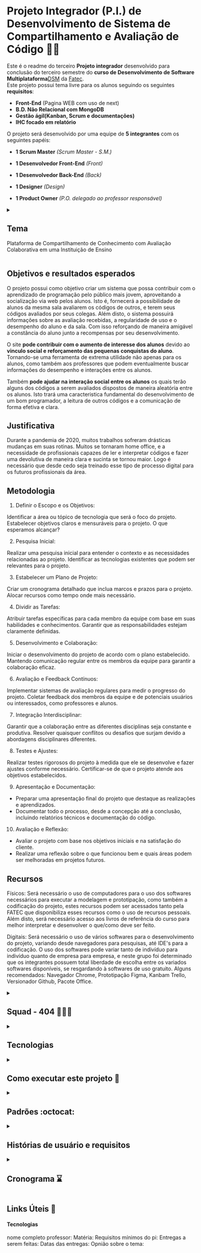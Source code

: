 # Projeto Integrador (P.I.) de Desenvolvimento de Sistema de Compartilhamento e Avaliação de Código :technologist:
Este é o readme do terceiro **Projeto integrador** desenvolvido para conclusão do terceiro semestre do **curso de Desenvolvimento de Software Multiplataforma**[DSM](https://site.fatecfranca.edu.br/cursos/dsm) da [Fatec](https://site.fatecfranca.edu.br/).  
Este projeto possui tema livre para os alunos seguindo os seguintes **requisitos**:
- **Front-End** (Pagina WEB com uso de next)
- **B.D. Não Relacional com MongoDB**
- **Gestão ágil(Kanban, Scrum e documentações)**
- **IHC focado em relatório**

O projeto será desenvolvido por uma equipe de **5 integrantes** com os seguintes papéis:
- **1 Scrum Master** *(Scrum Master - S.M.)*
- **1 Desenvolvedor Front-End** *(Front)*
- **1 Desenvolvedor Back-End** *(Back)*
- **1 Designer** *(Design)*

- **1 Product Owner** *(P.O. delegado ao professor responsável)*

<details>
<summary>

## Tema
Plataforma de Compartilhamento de Conhecimento com Avaliação Colaborativa em uma Instituição de Ensino

</summary>

O tema decidido pelo grupo foi uma plataforma de compartilhamento de conhecimento com avaliação colaborativa na área de programação, visando um serviço onde estudantes podem subir seu código para o sistema e ser avaliado por outros estudantes. Esta plataforma segue um sistema gamificado para estimular o estudo através da leitura de códigos desenvolvidos por seus colegas.
Foram definidos os seguintes aspectos do projeto pela equipe:
Seguindo a ideologia de um aprendizado colaborativo e constante, será desenvolvido um projeto para facilitar o compartilhamento e avaliação de código, para uma escola de programação com caracteristicas de gamificação. O sistema permitirá a criação de contas, publicação de códigos, acompanhamento de frequência e avaliação de códigos inter-alunos. 
</details>

## Objetivos e resultados esperados
O projeto possui como objetivo criar um sistema que possa contribuir com o aprendizado de programação pelo público mais jovem, aproveitando a socialização via web pelos alunos. Isto é, fornecerá a possibilidade de alunos da mesma sala avaliarem os códigos de outros, e terem seus códigos avaliados por seus colegas.
Além disto, o sistema possuirá informações sobre as avaliação recebidas, a regularidade de uso e o desempenho do aluno e da sala. Com isso reforçando de maneira amigável a constância do aluno junto a recompensas por seu desenvolvimento.

O site **pode contribuir com o aumento de interesse dos alunos** devido ao **vinculo social e reforçamento das pequenas conquistas do aluno**. Tornando-se uma ferramenta de extrema utilidade não apenas para os alunos, como também aos professores que podem eventualmente buscar informações do desempenho e interações entre os alunos.

Também **pode ajudar na interação social entre os alunos** os quais terão alguns dos códigos a serem avaliados dispostos de maneira aleatória entre os alunos. Isto trará uma caracteristica fundamental do desenvolvimento de um bom programador, a leitura de outros códigos e a comunicação de forma efetiva e clara. 

## Justificativa
Durante a pandemia de 2020, muitos trabalhos sofreram drásticas mudanças em suas rotinas. Muitos se tornaram home office, e a necessidade de profissionais capazes de ler e interpretar códigos e fazer uma devolutiva de maneira clara e sucinta se tornou maior. Logo é necessário que desde cedo seja treinado esse tipo de processo digital para os futuros profissionais da área.

## Metodologia
1. Definir o Escopo e os Objetivos:

Identificar a área ou tópico de tecnologia que será o foco do projeto.
Estabelecer objetivos claros e mensuráveis para o projeto. O que esperamos alcançar?

2. Pesquisa Inicial:

Realizar uma pesquisa inicial para entender o contexto e as necessidades relacionadas ao projeto.
Identificar as tecnologias existentes que podem ser relevantes para o projeto.

3. Estabelecer um Plano de Projeto:

Criar um cronograma detalhado que inclua marcos e prazos para o projeto.
Alocar recursos como tempo onde mais necessário.

4. Dividir as Tarefas:

Atribuir tarefas específicas para cada membro da equipe com base em suas habilidades e conhecimentos.
Garantir que as responsabilidades estejam claramente definidas.

5. Desenvolvimento e Colaboração:

Iniciar o desenvolvimento do projeto de acordo com o plano estabelecido.
Mantendo comunicação regular entre os membros da equipe para garantir a colaboração eficaz.

6. Avaliação e Feedback Contínuos:

Implementar sistemas de avaliação regulares para medir o progresso do projeto.
Coletar feedback dos membros da equipe e de potenciais usuários ou interessados, como professores e alunos.

7. Integração Interdisciplinar:

Garantir que a colaboração entre as diferentes disciplinas seja constante e produtiva.
Resolver quaisquer conflitos ou desafios que surjam devido a abordagens disciplinares diferentes.

8. Testes e Ajustes:

Realizar testes rigorosos do projeto à medida que ele se desenvolve e fazer ajustes conforme necessário.
Certificar-se de que o projeto atende aos objetivos estabelecidos.

9. Apresentação e Documentação:
- Preparar uma apresentação final do projeto que destaque as realizações e aprendizados.
- Documentar todo o processo, desde a concepção até a conclusão, incluindo relatórios técnicos e documentação do código.

10. Avaliação e Reflexão:
- Avaliar o projeto com base nos objetivos iniciais e na satisfação do cliente.
- Realizar uma reflexão sobre o que funcionou bem e quais áreas podem ser melhoradas em projetos futuros.


## Recursos
Físicos: Será necessário o uso de computadores para o uso dos softwares necessários para executar a modelagem e prototipação, como também a codificação do projeto, estes recursos podem ser acessados tanto pela FATEC que disponibiliza esses recursos como o uso de recursos pessoais. Além disto, será necessário acesso aos livros de referência do curso para melhor interpretar e desenvolver o que/como deve ser feito.

Digitais: Será necessário o uso de vários softwares para o desenvolvimento do projeto, variando desde navegadores para pesquisas, até IDE's para a codificação. O uso dos softwares pode variar tanto de indivíduo para indivíduo quanto de empresa para empresa, e neste grupo foi determinado que os integrantes possuem total liberdade de escolha entre os variados softwares disponíveis, se resgardando à softwares de uso gratuito.
Alguns recomendados: Navegador Chrome, Prototipação Figma, Kanbam Trello, Versionador Github, Pacote Office.

<details>
<summary>

## Squad - 404 :people_holding_hands:
</summary>

A squad foi formada pelos seguintes integrantes:

<details>
<summary><b>Henrique S.M. - Documentação + B.D.</b></summary>

  **Responsável pela documentação do projeto e gestão de uma equipe em constante desenvolvimento e melhoria, seguindo cronogramas e requisitos do projeto. Utilizando as ferramentas de gestão, Trello, Github e Pacote Office**

  Formado em engenharia civil, cursando DSM na Fatec-Franca e participando do programa de bolsas da [CompassUOL](https://compass.uol/en/home/)

  Trabalhou na construção civil como engenheiro e pseudo arquiteto por 3 anos e no desenvolvimento de jogos por 1 ano.

  Novato no aprendizado de línguas, com um inglês intermediário e japonês básico.:earth_asia:

  Entusiasta da música com aprendizados em piano e violoncelo.:musical_score:

  Quer saber mais sobre mim? Aqui estão alguns links interessantes::card_file_box:

  [GitHub :octocat:](https://github.com/HenriqueDeFraiaPaschoal "GitHub Henrique Paschoal")

  [Linkedin](https://br.linkedin.com/in/henrique-de-fraia-paschoal-113b4111a "Linkedin Henrique Paschoal")

</details>

<details>
<summary><b>Samuel Design - Identidade Visual + B.D.</b></summary>

  **Responsável pelo desenvolvimento da identidade visual atendendo às expectativas do público alvo, se atentando aos requisitos e recomendações de projeto mantendo a sincronia e comunicação entre os integrantes. Usando a ferramenta Figma**

  Cursando DSM na Fatec-Franca.

  Trabalhou como AOE estadual na escola Torquato Caleiro e como Recenseador em 2022 para o governo Federal.

  Jogador e criador de jogos de mesa no qual um deles inspirou este projeto.
  
  Quer saber mais sobre mim? Aqui estão alguns links interessantes:

  [GitHub :octocat:](https://github.com/AelMartins "GitHub Samuel Martins")

  [Linkedin](https://www.linkedin.com/in/samuel-martins-a84435251/ "Linkedin Samuel Martins")

  [Instagram](https://www.instagram.com/ael_martins "Instagram Samuel Martins")
</details>

<details>
<summary><b>Denys Dev. Back-end + B.D.</b></summary>

  **Responsável pelo desenvolvimento de um sistema que interligará a comunicação entre o Front-End e o banco de dados. Focado em um sistema de resposta rápida utilizando Node**

  Atualmente cursando o 2º Semestre de Desenvolvimento de Software Multiplataforma na Fatec de Franca. 

  Participei de um programa de bolsas oferecido pela Compass.Uol, onde tive a oportunidade de aprender e praticar algumas das tecnologias mais atuais no mercado da T.I, como React e AWS.
  
  Quer saber mais sobre mim? Aqui estão alguns links interessantes:

  [GitHub :octocat:](https://github.com/denysfmalta "GitHub Denys Malta")

  [Linkedin](https://www.linkedin.com/in/denysfmalta/ "Linkedin Denys Malta")

  [Instagram](https://www.instagram.com/denysfmalta/ "Instagram Denys Malta")
</details>

<details>
<summary><b>Victor Dev. Front-end + B.D.</b></summary>

  **Responsável pelo desenvolvimento do Front-End utilizando o framework Next. Seguindo as diretrizes desenvolvidas tanto pelo escopo quanto pela identidade visual do projeto**

  Atualmente estudo na FATEC-FRANCA, Tenho 19 anos, não atuo na área e tenho pouco experiência.
  
  Meu maior conhecimento está no FROND END, tenho cursos Online alguns curso Online de Design.
  
  Tenho conhecimento básico em Inglês e espanhol. 
  
  Quer saber mais sobre mim? Aqui estão alguns links interessantes:

  [GitHub](https://github.com/VictorFelisberto) :octocat:

  [Linkedin](https://www.linkedin.com/in/victor-hugo-felisberto-santos-37895524b/)
</details>
</details>

<details>
<summary>

## Tecnologias 
</summary>

Utilizando as seguintes tecnologias:
- :floppy_disk: Git (Versionamento local)
- :octocat: GitHub (Hospedagem do versionamento)
- :atom_symbol: Next (FrameWork) 
- :card_index_dividers: Trello (Ferramenta Digital Kanban)
- :art: Figma (Ferramenta de Design Gráfico)
- :telephone_receiver: WhatsApp (Ferramentas de comunicação)
</details>

<details>
<summary>

## Como executar este projeto :checkered_flag:
</summary>
Para executar este projeto os seguintes passos devem ser seguidos:

  ~~~
  git clone "LINK"
  ~~~

  ~~~
  cd pasta
  ~~~
</details>

<details>
<summary>

## Padrões :octocat:
</summary>
Aqui será documentado os padrões à serem seguidos para minimizar falhas de comunicação ou confusão por situações em que, a diferença de padrões/costumes entre os integrantes, possa causar inconveniências.

### Git e GitHub
Como de manhã temos bom dia, à tarde temos boa tarde e a noite temos boa noite.  
Antes de iniciar o trabalho temos **git pull**, durante o trabalho temos **git status**, **git add** e **git commit**, e no final do trabalho **git push**

Apesar de alguns comandos seguirem estruturas simplistas, o comando de commit deverá seguir o seguinte padrão:

`git commit -m "<tipo>[resumo]:descrição"`

Onde os tipos para o escopo deste projeto:
- **FIX**: Utilizado caso seja consertado/modificado código de outro ou de uma função já implementada
- **FEAT**: Ao adicionar/iniciar a introdução de um novo recurso
- **CHORE**: Commit em um mesmo recurso em progresso
- **STYLE**: Ao ajustar o código apenas visualmente sem alteração sua lógica
- **DOCS**: Ajuste ou adição de documentos que não fazem parte do programa mas detalham/explicam o projeto
- **REFACTOR**: Caso seja iniciado a refatoração de algum recurso, apenas utilizado após termino do p.i. 

Os tipos, resumo e descrição, **DEVEM** ser feitas em inglês :us:, mantendo um padrão internacional

Dito isto:
  ~~~
  git pull
  ~~~
  ~~~
  git git status
  ~~~
  ~~~
  git add .
  ~~~
  ~~~
  git commit -m "<tipo>[resumo]: descrição"
  ~~~
</details>

<details>
<summary>

## Histórias de usuário e requisitos
</summary>

### Histórias
Como um **[papel]** eu quero **[função/ação]** para que **[objetivo/benefício]**  
Dado **[condição x]**, quando **[acontecer evento]**, espero **[resultado]**

**HU 01** - Como um **estudante** eu quero poder **avaliar o código dos meus colegas** para que eu possa **aprender e ajudar junto à eles**

**HU 02** - Como **estudante** eu quero poder **saber a opnião de meus colegas sobre meu código** para que eu possa **melhorar minhas habilidades e minha noção na programação**

**HU 03** - Como **professor** eu quero poder **saber o quanto cada aluno tem se ajudado** para que eu possa **analisar a interação entre os estudantes**

**HU 04** - Como **professor** eu quero poder **saber a frequência com que os alunos estão se ajudando** para que eu possa **analisar o ânimo da turma**

</details>

<details>
<summary>

## Cronograma :hourglass:
</summary>

### Etapas Gerênciais
- [X] Definir integrantes
- [X] Criação grupo whats
- [X] Definir problema/solução
- [X] Definir cargos
- [ ] Criar repositório remoto (Será criado pelo prof. e adicionado os integrantes)

## Etapas de produção 
Semana 1 07-13/08/2023
- [ ] Produção do PITCH (3-4min)
- [ ] Alinhamento de tecnologias
- [ ] Reunião de alinhamento de produção

Semana 2 14-20/08/2023

- [ ] Proposta de Projeto Integrado (Gestão Ágil)
- [ ] Criação das tasks trello
- [ ] Verificar requisitos com professores
- [ ] [CANVAS](./canvas.pdf)

- [ ] Desenvolvimento front-end
- [ ] Desenvolvimento back-end
- [ ] Desenvolvimento B.D.

Semana 3 21-27/08/2023
- [ ] PITCHs finais (3-4min)(um com código, um com funcionalidades)
- [ ] Hospedagem no github
- [ ] Portifólio no behance
- [ ] Vídeo no Youtube

Semana 4 28/08-03/09/2023
- [ ] PITCHs finais (3-4min)(um com código, um com funcionalidades)
- [ ] Hospedagem no github
- [ ] Portifólio no behance
- [ ] Vídeo no Youtube

Semana 5 03-10/09/2023
- [ ] PITCHs finais (3-4min)(um com código, um com funcionalidades)
- [ ] Hospedagem no github
- [ ] Portifólio no behance
- [ ] Vídeo no Youtube

### Sprints
1. 02/09 WireFrame (Low-fi à Hi-fi)
2. 30/09 1ª Documentação
3. 21/10 2ª Documentação + API + FRONT + Banco
4. 11/11 Entrega Final
</details>

## Links Úteis :link:


#### Tecnologias
nome completo professor:
Matéria:
Requisitos mínimos do pi:
Entregas a serem feitas:
Datas das entregas:
Opnião sobre o tema:

